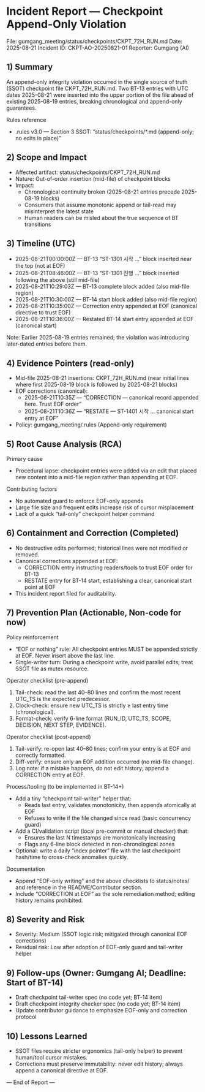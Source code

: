 # Incident Report — Checkpoint Append-Only Violation
File: gumgang_meeting/status/checkpoints/CKPT_72H_RUN.md
Date: 2025-08-21
Incident ID: CKPT-AO-20250821-01
Reporter: Gumgang (AI)

## 1) Summary
An append-only integrity violation occurred in the single source of truth (SSOT) checkpoint file CKPT_72H_RUN.md. Two BT-13 entries with UTC dates 2025-08-21 were inserted into the upper portion of the file ahead of existing 2025-08-19 entries, breaking chronological and append-only guarantees.

Rules reference
- .rules v3.0 — Section 3 SSOT: “status/checkpoints/*.md (append-only; no edits in place)”

## 2) Scope and Impact
- Affected artifact: status/checkpoints/CKPT_72H_RUN.md
- Nature: Out-of-order insertion (mid-file) of checkpoint blocks
- Impact:
  - Chronological continuity broken (2025-08-21 entries precede 2025-08-19 blocks)
  - Consumers that assume monotonic append or tail-read may misinterpret the latest state
  - Human readers can be misled about the true sequence of BT transitions

## 3) Timeline (UTC)
- 2025-08-21T00:00:00Z — BT-13 “ST-1301 시작 …” block inserted near the top (not at EOF)
- 2025-08-21T08:46:00Z — BT-13 “ST-1301 진행 …” block inserted following the above (still mid-file)
- 2025-08-21T10:29:03Z — BT-13 complete block added (also mid-file region)
- 2025-08-21T10:30:00Z — BT-14 start block added (also mid-file region)
- 2025-08-21T10:35:00Z — Correction entry appended at EOF (canonical directive to trust EOF)
- 2025-08-21T10:36:00Z — Restated BT-14 start entry appended at EOF (canonical start)

Note: Earlier 2025-08-19 entries remained; the violation was introducing later-dated entries before them.

## 4) Evidence Pointers (read-only)
- Mid-file 2025-08-21 insertions: CKPT_72H_RUN.md (near initial lines where first 2025-08-19 block is followed by 2025-08-21 blocks)
- EOF corrections (canonical):
  - 2025-08-21T10:35Z — “CORRECTION — canonical record appended here. Trust EOF order”
  - 2025-08-21T10:36Z — “RESTATE — ST-1401 시작 … canonical start entry at EOF”
- Policy: gumgang_meeting/.rules (Append-only requirement)

## 5) Root Cause Analysis (RCA)
Primary cause
- Procedural lapse: checkpoint entries were added via an edit that placed new content into a mid-file region rather than appending at EOF.

Contributing factors
- No automated guard to enforce EOF-only appends
- Large file size and frequent edits increase risk of cursor misplacement
- Lack of a quick “tail-only” checkpoint helper command

## 6) Containment and Correction (Completed)
- No destructive edits performed; historical lines were not modified or removed.
- Canonical corrections appended at EOF:
  - CORRECTION entry instructing readers/tools to trust EOF order for BT-13
  - RESTATE entry for BT-14 start, establishing a clear, canonical start point at EOF
- This incident report filed for auditability.

## 7) Prevention Plan (Actionable, Non-code for now)
Policy reinforcement
- “EOF or nothing” rule: All checkpoint entries MUST be appended strictly at EOF. Never insert above the last line.
- Single-writer turn: During a checkpoint write, avoid parallel edits; treat SSOT file as mutex resource.

Operator checklist (pre-append)
1) Tail-check: read the last 40–80 lines and confirm the most recent UTC_TS is the expected predecessor.
2) Clock-check: ensure new UTC_TS is strictly ≥ last entry time (chronological).
3) Format-check: verify 6-line format (RUN_ID, UTC_TS, SCOPE, DECISION, NEXT STEP, EVIDENCE).

Operator checklist (post-append)
1) Tail-verify: re-open last 40–80 lines; confirm your entry is at EOF and correctly formatted.
2) Diff-verify: ensure only an EOF addition occurred (no mid-file change).
3) Log note: if a mistake happens, do not edit history; append a CORRECTION entry at EOF.

Process/tooling (to be implemented in BT-14+)
- Add a tiny “checkpoint tail-writer” helper that:
  - Reads last entry, validates monotonicity, then appends atomically at EOF
  - Refuses to write if the file changed since read (basic concurrency guard)
- Add a CI/validation script (local pre-commit or manual checker) that:
  - Ensures the last N timestamps are monotonically increasing
  - Flags any 6-line block detected in non-chronological zones
- Optional: write a daily “index pointer” file with the last checkpoint hash/time to cross-check anomalies quickly.

Documentation
- Append “EOF-only writing” and the above checklists to status/notes/ and reference in the README/Contributor section.
- Include “CORRECTION at EOF” as the sole remediation method; editing history remains prohibited.

## 8) Severity and Risk
- Severity: Medium (SSOT logic risk; mitigated through canonical EOF corrections)
- Residual risk: Low after adoption of EOF-only guard and tail-writer helper

## 9) Follow-ups (Owner: Gumgang AI; Deadline: Start of BT-14)
- Draft checkpoint tail-writer spec (no code yet; BT-14 item)
- Draft checkpoint integrity checker spec (no code yet; BT-14 item)
- Update contributor guidance to emphasize EOF-only and correction protocol

## 10) Lessons Learned
- SSOT files require stricter ergonomics (tail-only helper) to prevent human/tool cursor mistakes.
- Corrections must preserve immutability: never edit history; always append a canonical directive at EOF.

— End of Report —